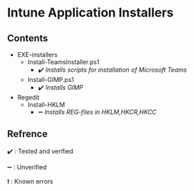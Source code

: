 # Intune Application Installers


Contents
------
* EXE-installers
  * Install-TeamsInstaller.ps1
    * :heavy_check_mark: *Installs scripts for installation of Microsoft Teams*
  * Install-GIMP.ps1
    * :heavy_check_mark: *Installs GIMP*
* Regedit
  * Install-HKLM
    * :heavy_minus_sign: *Installs REG-files in HKLM,HKCR,HKCC*


Refrence
------
:heavy_check_mark: : Tested and verified

:heavy_minus_sign: : Unverified

:heavy_exclamation_mark: : Known errors